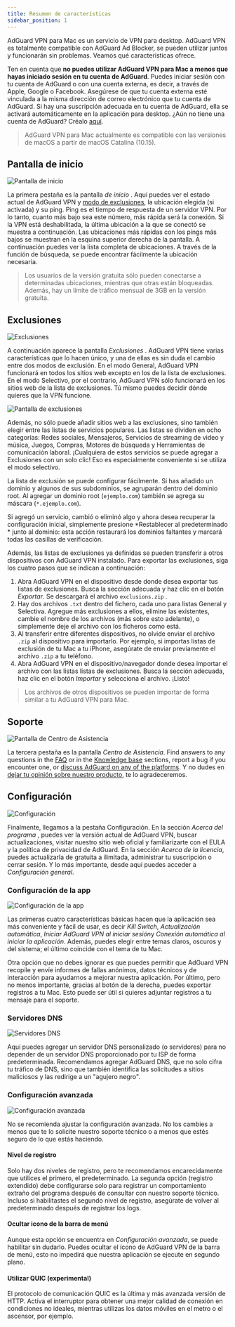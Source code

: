 ```yaml
---
title: Resumen de características
sidebar_position: 1
---
```


AdGuard VPN para Mac es un servicio de VPN para desktop. AdGuard VPN es totalmente compatible con AdGuard Ad Blocker, se pueden utilizar juntos y funcionarán sin problemas. Veamos qué características ofrece.

Ten en cuenta que **no puedes utilizar AdGuard VPN para Mac a menos que hayas iniciado sesión en tu cuenta de AdGuard**. Puedes iniciar sesión con tu cuenta de AdGuard o con una cuenta externa, es decir, a través de Apple, Google o Facebook. Asegúrese de que tu cuenta externa esté vinculada a la misma dirección de correo electrónico que tu cuenta de AdGuard. Si hay una suscripción adecuada en tu cuenta de AdGuard, ella se activará automáticamente en la aplicación para desktop. ¿Aún no tiene una cuenta de AdGuard? Créalo [aquí](https://auth.adguard.com/registration.html).

> AdGuard VPN para Mac actualmente es compatible con las versiones de macOS a partir de macOS Catalina (10.15).

## Pantalla de inicio

![Pantalla de inicio](https://cdn.adguardvpn.com/content/kb/vpn/mac/main_en.png)

La primera pestaña es la pantalla *de inicio* . Aquí puedes ver el estado actual de AdGuard VPN y [modo de exclusiones](#exclusions), la ubicación elegida (si activada) y su ping. Ping es el tiempo de respuesta de un servidor VPN. Por lo tanto, cuanto más bajo sea este número, más rápida será la conexión. Si la VPN está deshabilitada, la última ubicación a la que se conectó se muestra a continuación. Las ubicaciones más rápidas con los pings más bajos se muestran en la esquina superior derecha de la pantalla. A continuación puedes ver la lista completa de ubicaciones. A través de la función de búsqueda, se puede encontrar fácilmente la ubicación necesaria.

> Los usuarios de la versión gratuita sólo pueden conectarse a determinadas ubicaciones, mientras que otras están bloqueadas. Además, hay un límite de tráfico mensual de 3GB en la versión gratuita.

## Exclusiones

![Exclusiones](https://cdn.adguardvpn.com/content/kb/vpn/mac/exclusions_en.png)

A continuación aparece la pantalla *Exclusiones* . AdGuard VPN tiene varias características que lo hacen único, y una de ellas es sin duda el cambio entre dos modos de exclusión. En el modo General, AdGuard VPN funcionará en todos los sitios web excepto en los de la lista de exclusiones. En el modo Selectivo, por el contrario, AdGuard VPN sólo funcionará en los sitios web de la lista de exclusiones. Tú mismo puedes decidir dónde quieres que la VPN funcione.

![Pantalla de exclusiones](https://cdn.adguardvpn.com/content/kb/vpn/mac/services_en.png)

Además, no sólo puede añadir sitios web a las exclusiones, sino también elegir entre las listas de servicios populares. Las listas se dividen en ocho categorías: Redes sociales, Mensajeros, Servicios de streaming de video y música, Juegos, Compras, Motores de búsqueda y Herramientas de comunicación laboral. ¡Cualquiera de estos servicios se puede agregar a Exclusiones con un solo clic! Eso es especialmente conveniente si se utiliza el modo selectivo.

La lista de exclusión se puede configurar fácilmente. Si has añadido un dominio y algunos de sus subdominios, se agruparán dentro del dominio root. Al agregar un dominio root (`ejemplo.com`) también se agrega su máscara (`*.ejemplo.com`).

Si agregó un servicio, cambió o eliminó algo y ahora desea recuperar la configuración inicial, simplemente presione *Restablecer al predeterminado * junto al dominio: esta acción restaurará los dominios faltantes y marcará todas las casillas de verificación.

Además, las listas de exclusiones ya definidas se pueden transferir a otros dispositivos con AdGuard VPN instalado. Para exportar las exclusiones, siga los cuatro pasos que se indican a continuación:

1. Abra AdGuard VPN en el dispositivo desde donde desea exportar tus listas de exclusiones. Busca la sección adecuada y haz clic en el botón *Exportar*. Se descargará el archivo `exclusions.zip` .
2. Hay dos archivos `.txt` dentro del fichero, cada uno para listas General y Selectiva. Agregue más exclusiones a ellos, elimine las existentes, cambie el nombre de los archivos (más sobre esto adelante), o simplemente deje el archivo con los ficheros como está.
3. Al transferir entre diferentes dispositivos, no olvide enviar el archivo `.zip` al dispositivo para importarlo. Por ejemplo, si importas listas de exclusión de tu Mac a tu iPhone, asegúrate de enviar previamente el archivo `.zip` a tu teléfono.
4. Abra AdGuard VPN en el dispositivo/navegador donde desea importar el archivo con las listas listas de exclusiones. Busca la sección adecuada, haz clic en el botón *Importar* y selecciona el archivo. ¡Listo!

> Los archivos de otros dispositivos se pueden importar de forma similar a tu AdGuard VPN para Mac.

## Soporte

![Pantalla de Centro de Asistencia](https://cdn.adguardvpn.com/content/kb/vpn/mac/support_en.png)

La tercera pestaña es la pantalla *Centro de Asistencia*. Find answers to any questions in the [FAQ](https://adguard-vpn.com/welcome.html#faq) or in the [Knowledge base](/) sections, report a bug if you encounter one, or [discuss AdGuard on any of the platforms](https://adguard.com/discuss.html). Y no dudes en [dejar tu opinión sobre nuestro producto](https://surveys.adguard.com/vpn_mac/form.html), te lo agradeceremos.

## Configuración

![Configuración](https://cdn.adguardvpn.com/content/kb/vpn/mac/settings_en.png)

Finalmente, llegamos a la pestaña Configuración. En la sección *Acerca del programa* , puedes ver la versión actual de AdGuard VPN, buscar actualizaciones, visitar nuestro sitio web oficial y familiarizarte con el EULA y la política de privacidad de AdGuard. En la sección *Acerca de la licencia*, puedes actualizarla de gratuita a ilimitada, administrar tu suscripción o cerrar sesión. Y lo más importante, desde aquí puedes acceder a *Configuración general*.

### Configuración de la app

![Configuración de la app](https://cdn.adguardvpn.com/content/kb/vpn/mac/general-settings_en.png)

Las primeras cuatro características básicas hacen que la aplicación sea más conveniente y fácil de usar, es decir *Kill Switch*, *Actualización automática*, *Iniciar AdGuard VPN al iniciar sesión*y *Conexión automática al iniciar la aplicación*. Además, puedes elegir entre temas claros, oscuros y del sistema; el último coincide con el tema de tu Mac.

Otra opción que no debes ignorar es que puedes permitir que AdGuard VPN recopile y envíe informes de fallas anónimos, datos técnicos y de interacción para ayudarnos a mejorar nuestra aplicación. Por último, pero no menos importante, gracias al botón de la derecha, puedes exportar registros a tu Mac. Esto puede ser útil si quieres adjuntar registros a tu mensaje para el soporte.

### Servidores DNS

![Servidores DNS](https://cdn.adguardvpn.com/content/kb/vpn/mac/dns_en.png)

Aquí puedes agregar un servidor DNS personalizado (o servidores) para no depender de un servidor DNS proporcionado por tu ISP de forma predeterminada. Recomendamos agregar AdGuard DNS, que no solo cifra tu tráfico de DNS, sino que también identifica las solicitudes a sitios maliciosos y las redirige a un "agujero negro".

### Configuración avanzada

![Configuración avanzada](https://cdn.adguardvpn.com/content/kb/vpn/mac/advanced-settings_en.png)

No se recomienda ajustar la configuración avanzada. No los cambies a menos que te lo solicite nuestro soporte técnico o a menos que estés seguro de lo que estás haciendo.

#### Nivel de registro

Solo hay dos niveles de registro, pero te recomendamos encarecidamente que utilices el primero, el predeterminado. La segunda opción (registro extendido) debe configurarse solo para registrar un comportamiento extraño del programa después de consultar con nuestro soporte técnico. Incluso si habilitastes el segundo nivel de registro, asegúrate de volver al predeterminado después de registrar los logs.

#### Ocultar icono de la barra de menú

Aunque esta opción se encuentra en *Configuración avanzada*, se puede habilitar sin dudarlo. Puedes ocultar el ícono de AdGuard VPN de la barra de menú, esto no impedirá que nuestra aplicación se ejecute en segundo plano.

#### Utilizar QUIC (experimental)

El protocolo de comunicación QUIC es la última y más avanzada versión de HTTP. Activa el interruptor para obtener una mejor calidad de conexión en condiciones no ideales, mientras utilizas los datos móviles en el metro o el ascensor, por ejemplo.

